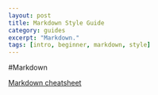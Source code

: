 ```yaml
---
layout: post
title: Markdown Style Guide
category: guides
excerpt: "Markdown."
tags: [intro, beginner, markdown, style]
---
```

#Markdown

[Markdown cheatsheet]

















[Markdown cheatsheet]: https://github.com/adam-p/markdown-here/wiki/Markdown-Cheatsheet



